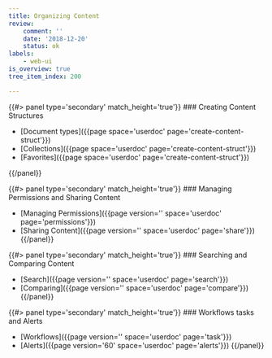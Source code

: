 ```yaml
---
title: Organizing Content
review:
    comment: ''
    date: '2018-12-20'
    status: ok
labels:
    - web-ui
is_overview: true
tree_item_index: 200

---
```



<div class="row" data-equalizer data-equalize-on="medium">

<div class="column medium-6">
{{#> panel type='secondary' match_height='true'}}
### Creating Content Structures

- [Document types]({{page space='userdoc' page='create-content-struct'}})
- [Collections]({{page space='userdoc' page='create-content-struct'}})
- [Favorites]({{page space='userdoc' page='create-content-struct'}})

{{/panel}}
</div>

<div class="column medium-6">
{{#> panel type='secondary' match_height='true'}}
### Managing Permissions and Sharing Content



- [Managing Permissions]({{page version='' space='userdoc' page='permissions'}})
- [Sharing Content]({{page version='' space='userdoc' page='share'}})
{{/panel}}
</div>
</div>


<div class="row" data-equalizer data-equalize-on="medium">

<div class="column medium-6">
{{#> panel type='secondary' match_height='true'}}
### Searching and Comparing Content

- [Search]({{page version='' space='userdoc' page='search'}})
- [Comparing]({{page version='' space='userdoc' page='compare'}})
{{/panel}}
</div>

<div class="column medium-6">
{{#> panel type='secondary' match_height='true'}}
### Workflows tasks and Alerts


- [Workflows]({{page version='' space='userdoc' page='task'}})
- [Alerts]({{page version='60' space='userdoc' page='alerts'}})
{{/panel}}
</div>
</div>
